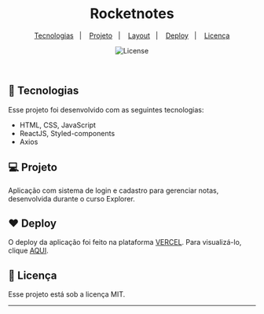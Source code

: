 <h1 align="center"> Rocketnotes </h1>


<p align="center">
  <a href="#-tecnologias">Tecnologias</a>&nbsp;&nbsp;&nbsp;|&nbsp;&nbsp;&nbsp;
  <a href="#-projeto">Projeto</a>&nbsp;&nbsp;&nbsp;|&nbsp;&nbsp;&nbsp;
  <a href="#-layout">Layout</a>&nbsp;&nbsp;&nbsp;|&nbsp;&nbsp;&nbsp;
    <a href="#-deploy">Deploy</a>&nbsp;&nbsp;&nbsp;|&nbsp;&nbsp;&nbsp;
  <a href="#memo-licença">Licença</a>
</p>

<p align="center">
  <img alt="License" src="https://img.shields.io/static/v1?label=license&message=MIT&color=49AA26&labelColor=000000">
</p>

<br>

## 🚀 Tecnologias

Esse projeto foi desenvolvido com as seguintes tecnologias:

- HTML, CSS, JavaScript
- ReactJS, Styled-components
- Axios

## 💻 Projeto

Aplicação com sistema de login e cadastro para gerenciar notas, desenvolvida durante o curso Explorer.


## ❤ Deploy

O deploy da aplicação foi feito na plataforma [VERCEL](https://www.vercel.com/). Para visualizá-lo, clique [AQUI](https://rocketnotes-tau.vercel.app).

## :memo: Licença

Esse projeto está sob a licença MIT.

---


